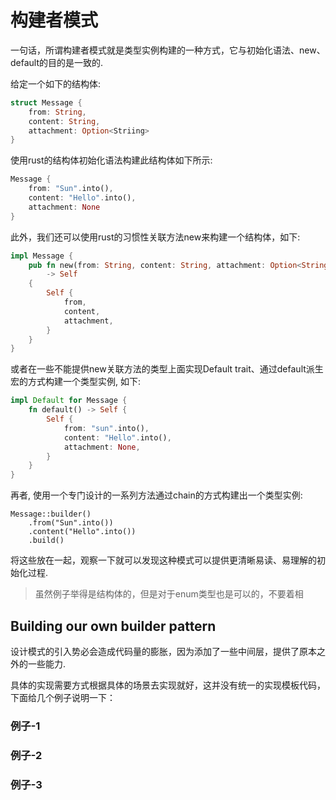 # 构建者模式

一句话，所谓构建者模式就是类型实例构建的一种方式，它与初始化语法、new、default的目的是一致的.


给定一个如下的结构体:

```rust
struct Message {
    from: String,
    content: String,
    attachment: Option<Striing>
}
```

使用rust的结构体初始化语法构建此结构体如下所示:

```rust
Message {
    from: "Sun".into(),
    content: "Hello".into(),
    attachment: None
}
```

此外，我们还可以使用rust的习惯性关联方法new来构建一个结构体，如下:

```rust
impl Message {
    pub fn new(from: String, content: String, attachment: Option<String>)
        -> Self
    {
        Self {
            from,
            content,
            attachment,
        }
    }
}
```

或者在一些不能提供new关联方法的类型上面实现Default trait、通过default派生宏的方式构建一个类型实例, 如下:

```rust
impl Default for Message {
    fn default() -> Self {
        Self {
            from: "sun".into(),
            content: "Hello".into(),
            attachment: None,
        }
    }
}
```

再者, 使用一个专门设计的一系列方法通过chain的方式构建出一个类型实例:

```
Message::builder()
    .from("Sun".into())
    .content("Hello".into())
    .build()
```

将这些放在一起，观察一下就可以发现这种模式可以提供更清晰易读、易理解的初始化过程.


> 虽然例子举得是结构体的，但是对于enum类型也是可以的，不要着相


## Building our own builder pattern

设计模式的引入势必会造成代码量的膨胀，因为添加了一些中间层，提供了原本之外的一些能力.

具体的实现需要方式根据具体的场景去实现就好，这并没有统一的实现模板代码，下面给几个例子说明一下：


### 例子-1



### 例子-2

### 例子-3



